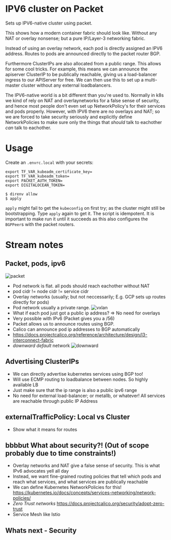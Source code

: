 # IPV6 cluster on Packet

Sets up IPV6-native cluster using packet.

This shows how a modern container fabric should look like. Without any NAT or
overlay nonsense; but a pure IP/Layer-3 networking fabric.

Instead of using an overlay network, each pod is directly assigned an IPV6
address. Routes to pods are announced directly to the packet router BGP.

Furthermore ClusterIPs are also allocated from a public range.  This allows for
some cool tricks. For example, this means we can announce the apiserver
ClusterIP to be publically reachable, giving us a load-balancer ingress to our
APIServer for free. We can then use this to set up a multi-master cluster
without any external loadbalancers.

The IPV6-native world is a bit different than you're used to. Normally in k8s
we kind of rely on NAT and overlaynetworks for a false sense of security, and
hence most people don't even set up NetworkPolicy's for their services and pods
properly. However, with IPV6 there are no overlays and NAT; so we are forced to
take security seriously and explicitly define NetworkPolicies to make sure only
the things that _should_ talk to eachother _can_ talk to eachother.

# Usage

Create an `.envrc.local` with your secrets:
```
export TF_VAR_kubeadm_certificate_key=
export TF_VAR_kubeadm_token=
export PACKET_AUTH_TOKEN=
export DIGITALOCEAN_TOKEN=
```

```
$ direnv allow
$ apply
```

`apply` might fail to get the `kubeconfig` on first try; as the cluster might still be bootstrapping.
Type `apply` again to get it.  The script is idempotent.  It is important to make run it until it succeeds
as this also configures the `BGPPeer`s with the packet routers.


# Stream notes

## Packet, pods, ipv6

![packet](https://docs.projectcalico.org/images/anatomy-of-a-packet.svg)


* Pod network is flat. all pods should reach eachother without NAT
* pod cidr != node cidr != service cidr
* Overlay networks (usually; but not neccessarily; E.g. GCP sets up routes directly for pods)
* Pod network usually a private range.
![vxlan](https://docs.projectcalico.org/images/anatomy-of-an-overlay-packet.svg)
* What if each pod just got a public ip address? => No need for overlays
* Very possible with IPv6   (Packet gives you a /56)
* Packet allows us to announce routes using BGP.
* Calico can announce pod ip addresses to BGP automatically
*  https://docs.projectcalico.org/reference/architecture/design/l3-interconnect-fabric
* _downward default_ network
![downward](https://docs.projectcalico.org/images/l3-fabric-downward-default.png)


## Advertising ClusterIPs
* We can directly advertise kubernetes services using BGP too!
* Will use ECMP routing to loadbalance between nodes. So highly available LB
* Just make sure that the ip range is also a public ipv6 range
* No need for external load-balancer; or metallb, or whatever! All services are
  reachable through public IP Address

## externalTrafficPolicy: Local vs Cluster
* Show what it means for routes

## bbbbut What about security?! (Out of scope probably due to time constraints!)

* Overlay networks and NAT give a false sense of security. This is what IPv6 advocates yell all day
* Instead, we want fine-grained routing policies that tell which pods and reach what services, and what services are publically reachable
* We can define Kubernetes NetworkPolicies for this! https://kubernetes.io/docs/concepts/services-networking/network-policies/
* _Zero Trust networks_ https://docs.projectcalico.org/security/adopt-zero-trust
* Service Mesh like Istio

## Whats next - Security


